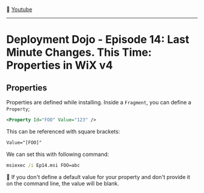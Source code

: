 :movie_camera: [Youtube](https://www.youtube.com/watch?v=cLIg7nxx1ko)

<hr/>

# Deployment Dojo - Episode 14: Last Minute Changes. This Time: Properties in WiX v4

## Properties

Properties are defined while installing.
Inside a `Fragment`, you can define a `Property`;

```xml
<Property Id="FOO" Value="123" />
```

This can be referenced with square brackets:
```xml
Value="[FOO]"
```

We can set this with following command:

```cmd
msiexec /i Ep14.msi FOO=abc
```

:speech_balloon: If you don't define a default value for your property 
and don't provide it on the command line, the value will be blank.